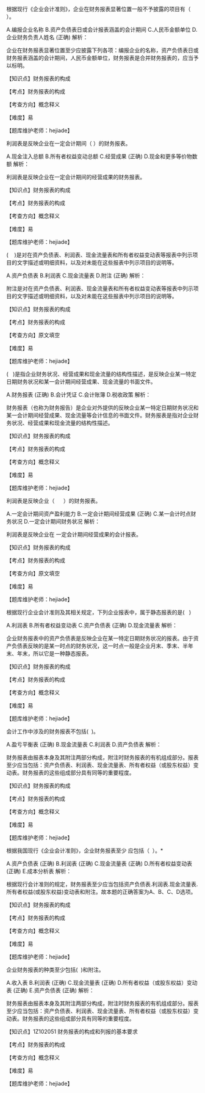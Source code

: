 <p>根据现行《企业会计准则》，企业在财务报表显著位置一般不予披露的项目有（ ）。</p>
A.编报企业名称
B.资产负债表日或会计报表涵盖的会计期间
C.人民币金额单位
D.企业财务负责人姓名  (正确)
解析：<p>企业在财务报表显著位置至少应披露下列各项：编报企业的名称，资产负债表日或财务报表涵盖的会计期间，人民币金额单位，财务报表是合并财务报表的，应当予以标明。</p><p>【知识点】财务报表的构成</p><p>【考点】财务报表的构成</p><p>【考查方向】概念释义</p><p>【难度】易</p><p>【题库维护老师：hejiade】</p>
<p>利润表是反映企业在一定会计期间（ ）的财务报表。</p>
A.现金注入总额
B.所有者权益变动总额
C.经营成果  (正确)
D.现金和更多等价物数额
解析：<p>利润表是反映企业在一定会计期间的经营成果的财务报表。</p><p>【知识点】财务报表的构成</p><p>【考点】财务报表的构成</p><p>【考查方向】概念释义</p><p>【难度】易</p><p>【题库维护老师：hejiade】</p>
<p>( &nbsp; &nbsp;)是对在资产负债表、利润表、现金流量表和所有者权益变动表等报表中列示项目的文字描述或明细资料，以及对未能在这些报表中列示项目的说明等。</p>
A.资产负债表
B.利润表
C.现金流量表
D.附注  (正确)
解析：<p>附注是对在资产负债表、利润表、现金流量表和所有者权益变动表等报表中列示项目的文字描述或明细资料，以及对未能在这些报表中列示项目的说明等。</p><p>【知识点】财务报表的构成</p><p>【考点】财务报表的构成</p><p>【考查方向】原文填空</p><p>【难度】易</p><p>【题库维护老师：hejiade】</p>
<p>( &nbsp; )是指企业财务状况、经营成果和现金流量的结构性描述，是反映企业某一特定日期财务状况和某一会计期间经营成果、现金流量的书面文件。</p>
A.财务报表  (正确)
B.会计凭证
C.会计账簿
D.税收政策
解析：<p>财务报表（也称为财务报告）是企业对外提供的反映企业某一特定日期财务状况和某一会计期间经营成果、现金流量等会计信息的书面文件。财务报表是指对企业财务状况、经营成果和现金流量的结构性描述。</p><p>【知识点】财务报表的构成</p><p>【考点】财务报表的构成</p><p>【考查方向】概念释义</p><p>【难度】易</p><p>【题库维护老师：hejiade】</p>
<p>利润表是反映企业（ &nbsp; &nbsp; &nbsp;）的财务报表。</p>
A.一定会计期间资产盈利能力
B.一定会计期间经营成果  (正确)
C.某一会计时点财务状况
D.一定会计期间财务状况
解析：<p>利润表是反映企业在 一定会计期间经营成果的会计报表。</p><p>【知识点】财务报表的构成</p><p>【考点】财务报表的构成</p><p>【考查方向】原文填空</p><p>【难度】易</p><p>【题库维护老师：hejiade】</p>
<p>根据现行企业会计准则及其相关规定，下列企业报表中，属于静态报表的是( &nbsp; )</p>
A.利润表
B.所有者权益变动表
C.资产负债表  (正确)
D.现金流量表
解析：<p>企业财务报表中的资产负债表是反映企业在某一特定日期财务状况的报表。由于资产负债表反映的是某一时点的财务状况，这一时点一般是企业月末、季末、半年末、年末，所以它是一种静态报表。</p><p>【知识点】财务报表的构成</p><p>【考点】财务报表的构成</p><p>【考查方向】概念释义</p><p>【难度】易</p><p>【题库维护老师：hejiade】</p>
<p>会计工作中涉及的财务报表不包括( &nbsp;)。</p>
A.盈亏平衡表  (正确)
B.现金流量表
C.利润表
D.资产负债表
解析：<p>财务报表由报表本身及其附注两部分构成，附注时财务报表的有机组成部分。报表至少应当包括：资产负债表、利润表、现金流量表、所有者权益（或股东权益）变动表。财务报表的这些组成部分具有同等的重要程度。</p><p>【知识点】财务报表的构成</p><p>【考点】财务报表的构成</p><p>【考查方向】概念释义</p><p>【难度】易</p><p>【题库维护老师：hejiade】</p>
<p>根据我国现行《企业会计准则》，企业财务报表至少 应包括（ &nbsp;）。*</p>
A.资产负债表  (正确)
B.利润表  (正确)
C.现金流量表  (正确)
D.所有者权益变动表  (正确)
E.成本分析表
解析：<p>根据现行会计准则的规定，财务报表至少应当包括资产负债表.利润表.现金流量表.所有者权益(或股东权益)变动表和附注。故本题的正确答案为A、B、C、D选项。</p><p>【知识点】财务报表的构成</p><p>【考点】财务报表的构成</p><p>【考查方向】概念释义</p><p>【难度】易</p><p>【题库维护老师：hejiade】</p>
<p>企业财务报表的种类至少包括( &nbsp;)和附注。</p>
A.收入表
B.利润表  (正确)
C.现金流量表  (正确)
D.所有者权益（或股东权益）变动表  (正确)
E.资产负债表  (正确)
解析：<p>财务报表由报表本身及其附注两部分构成，附注时财务报表的有机组成部分。报表至少应当包括：资产负债表、利润表、现金流量表、所有者权益（或股东权益）变动表。财务报表的这些组成部分具有同等的重要程度。</p><p>【知识点】1Z102051 财务报表的构成和列报的基本要求</p><p>【考点】财务报表的构成</p><p>【考查方向】概念释义</p><p>【难度】易</p><p>【题库维护老师：hejiade】</p>
